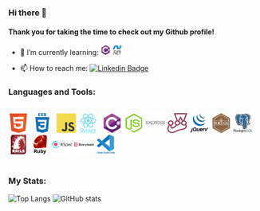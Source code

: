 ### Hi there 👋

#### Thank you for taking the time to check out my Github profile!

- 🌱 I’m currently learning: <img src="https://github.com/devicons/devicon/blob/master/icons/csharp/csharp-original.svg" title="csharp" alt="csharp" height="20" width="20"/> <img src="https://github.com/devicons/devicon/blob/master/icons/dot-net/dot-net-original-wordmark.svg" title="csharp" alt="csharp" height="20" width="20"/> 

- 📫 How to reach me: [![Linkedin Badge](https://img.shields.io/badge/-LinkedIn-blue?style=flat&logo=Linkedin&logoColor=white)](https://www.linkedin.com/in/dan-lindeblom/)

### Languages and Tools:
<br/>


<div>
  <img src="https://github.com/devicons/devicon/blob/master/icons/html5/html5-original.svg" title="HTML5" alt="HTML" width="40" height="40"/>&nbsp;
  <img src="https://github.com/devicons/devicon/blob/master/icons/css3/css3-plain-wordmark.svg"  title="CSS3" alt="CSS" width="40" height="40"/>&nbsp;
  <img src="https://github.com/devicons/devicon/blob/master/icons/javascript/javascript-original.svg" title="javascript" alt="javascript" height="40" width="40"/>
  <img src="https://github.com/devicons/devicon/blob/master/icons/react/react-original-wordmark.svg" title="React" alt="React" width="40" height="40"/>&nbsp;
  <img src="https://github.com/devicons/devicon/blob/master/icons/csharp/csharp-original.svg" title="csharp" alt="csharp" height="40" width="40"/>
  <img src="https://github.com/devicons/devicon/blob/master/icons/nodejs/nodejs-original.svg" title="nodejs" alt="nodejs" height="40" width="40"/>
  <img src="https://github.com/devicons/devicon/blob/master/icons/express/express-original-wordmark.svg" title="express" alt="express" height="40" width="40"/>
  <img src="https://github.com/devicons/devicon/blob/master/icons/jest/jest-plain.svg" title="express" alt="express" height="40" width="40"/>
  <img src="https://github.com/devicons/devicon/blob/master/icons/jquery/jquery-original-wordmark.svg" title="express" alt="express" height="40" width="40"/>
  <img src="https://github.com/devicons/devicon/blob/master/icons/mocha/mocha-plain.svg" title="express" alt="express" height="40" width="40"/>
  <img src="https://github.com/devicons/devicon/blob/master/icons/postgresql/postgresql-original-wordmark.svg" title="express" alt="express" height="40" width="40"/>
  <img src="https://github.com/devicons/devicon/blob/master/icons/rails/rails-original-wordmark.svg" title="express" alt="express" height="40" width="40"/>
  <img src="https://github.com/devicons/devicon/blob/master/icons/ruby/ruby-original-wordmark.svg" title="express" alt="express" height="40" width="40"/>
  <img src="https://github.com/devicons/devicon/blob/master/icons/rspec/rspec-original-wordmark.svg" title="express" alt="express" height="40" width="40"/>
  <img src="https://github.com/devicons/devicon/blob/master/icons/storybook/storybook-original-wordmark.svg" title="express" alt="express" height="40" width="40"/>
  <img src="https://github.com/devicons/devicon/blob/master/icons/vscode/vscode-original-wordmark.svg" title="express" alt="express" height="40" width="40"/>
</div>
<br/>

### My Stats:

![Top Langs](https://github-readme-stats.vercel.app/api/top-langs/?username=DLindeblom&theme=algolia)
![GitHub stats](https://github-readme-stats.vercel.app/api?username=DLindeblom&show_icons=true&theme=algolia)

<!--
**DLindeblom/DLindeblom** is a ✨ _special_ ✨ repository because its `README.md` (this file) appears on your GitHub profile.

Here are some ideas to get you started:

- 🔭 I’m currently working on ...
- 🌱 I’m currently learning ...
- 👯 I’m looking to collaborate on ...
- 🤔 I’m looking for help with ...
- 💬 Ask me about ...
- 📫 How to reach me: ...
- 😄 Pronouns: ...
- ⚡ Fun fact: ...
-->
